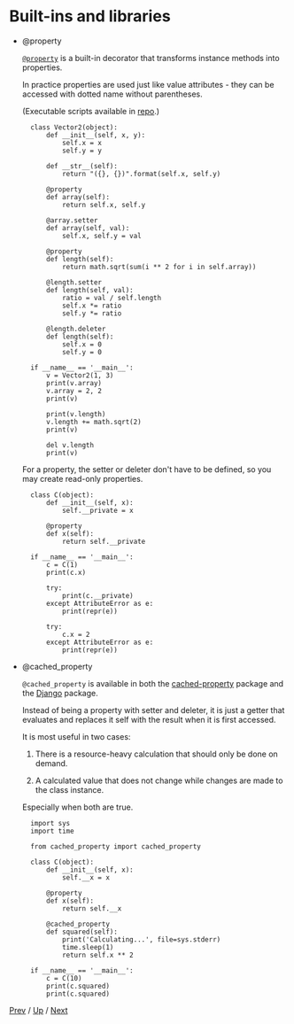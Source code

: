 # Built-ins and libraries

* @property

    [`@property`](https://docs.python.org/3/library/functions.html#property)
    is a built-in decorator that transforms instance methods into properties.

    In practice properties are used just like value attributes -
    they can be accessed with dotted name without parentheses.

    (Executable scripts available in [repo](https://github.com/MichaelKim0407/python-decorators/tree/master/5-builtins/1-property).)

        class Vector2(object):
            def __init__(self, x, y):
                self.x = x
                self.y = y

            def __str__(self):
                return "({}, {})".format(self.x, self.y)

            @property
            def array(self):
                return self.x, self.y

            @array.setter
            def array(self, val):
                self.x, self.y = val

            @property
            def length(self):
                return math.sqrt(sum(i ** 2 for i in self.array))

            @length.setter
            def length(self, val):
                ratio = val / self.length
                self.x *= ratio
                self.y *= ratio

            @length.deleter
            def length(self):
                self.x = 0
                self.y = 0

        if __name__ == '__main__':
            v = Vector2(1, 3)
            print(v.array)
            v.array = 2, 2
            print(v)

            print(v.length)
            v.length += math.sqrt(2)
            print(v)

            del v.length
            print(v)

    For a property, the setter or deleter don't have to be defined,
    so you may create read-only properties.

        class C(object):
            def __init__(self, x):
                self.__private = x

            @property
            def x(self):
                return self.__private

        if __name__ == '__main__':
            c = C(1)
            print(c.x)

            try:
                print(c.__private)
            except AttributeError as e:
                print(repr(e))

            try:
                c.x = 2
            except AttributeError as e:
                print(repr(e))

* @cached_property

    `@cached_property` is available in both the
    [cached-property](https://github.com/pydanny/cached-property) package
    and the [Django](https://docs.djangoproject.com/en/2.1/ref/utils/#django.utils.functional.cached_property) package.

    Instead of being a property with setter and deleter,
    it is just a getter that evaluates and replaces it self with the result
    when it is first accessed.

    It is most useful in two cases:

    1. There is a resource-heavy calculation that should only be done on demand.

    2. A calculated value that does not change while changes are made to the class instance.

    Especially when both are true.

        import sys
        import time

        from cached_property import cached_property

        class C(object):
            def __init__(self, x):
                self.__x = x

            @property
            def x(self):
                return self.__x

            @cached_property
            def squared(self):
                print('Calculating...', file=sys.stderr)
                time.sleep(1)
                return self.x ** 2

        if __name__ == '__main__':
            c = C(10)
            print(c.squared)
            print(c.squared)

[Prev](../README.md) /
[Up](../README.md) /
[Next](../2-functools/README.md)
